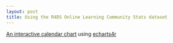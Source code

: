 ```yaml
---
layout: post
title: Using the R4DS Online Learning Community Stats dataset
---
```


[An interactive calendar chart](/tidytuesday/assets/2019-07-16-r4ds-community-calendar-chart.html) using [echarts4r](https://echarts4r.john-coene.com/index.html)
